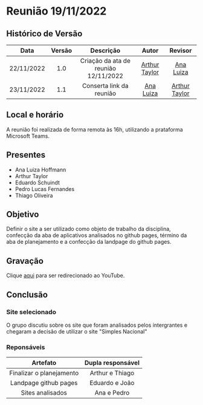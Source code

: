 # Reunião 19/11/2022 

## Histórico de Versão

|Data|Versão|Descrição|Autor|Revisor|
| :----------: | :------: | :-----------: | :---------: |:---------: |
|22/11/2022|1.0|Criação da ata de reunião 12/11/2022| [Arthur Taylor](https://github.com/Eruel6)| [Ana Luiza](https://github.com/AnHoff) |
|23/11/2022|1.1|Conserta link da reunião| [Ana Luiza](https://github.com/AnHoff) | [Arthur Taylor](https://github.com/Eruel6)| 


## Local e horário

A reunião foi realizada de forma remota às 16h, utilizando a prataforma Microsoft Teams.

## Presentes

- Ana Luiza Hoffmann
- Arthur Taylor
- Eduardo Schuindt
- Pedro Lucas Fernandes
- Thiago Oliveira

## Objetivo

Definir o site a ser utilizado como objeto de trabalho da disciplina, confecção da aba de aplicativos analisados no github pages, término da aba de planejamento e a confecção da landpage do github pages.

## Gravação
Clique [aqui](https://youtu.be/w4O4GHrx6WA) para ser redirecionado ao YouTube.

## Conclusão

### Site selecionado

O grupo discutiu sobre os site que foram analisados pelos intergrantes e chegaram a decisão de utilizar o site "Simples Nacional"

### Reponsáveis 

| Artefato | Dupla responsável |
| :-: | :-: |
| Finalizar o planejamento | Arthur e Thiago |
| Landpage github pages | Eduardo e João|
| Sites analisados | Ana e Pedro |
